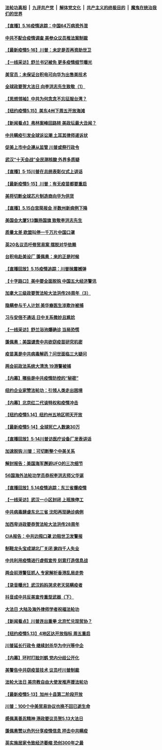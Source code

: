 ####  [法轮功真相](../../../../basic/blob/master/README.md?t=05170231) &nbsp;|&nbsp; [九评共产党](../../../../9ping.md/blob/master/README.md?t=05170231) &nbsp;|&nbsp; [解体党文化](../../../../jtdwh.md/blob/master/README.md?t=05170231)  &nbsp;|&nbsp; [共产主义的终极目的](../../../../gczydzjmd.md/blob/master/README.md?t=05170231) &nbsp;|&nbsp; [魔鬼在统治我们的世界](../../../../mgztzwmdsj.md/blob/master/README.md?t=05170231) 

#### [【直播】5.16疫情追踪：中国64万病资外泄](../pages/nf4514/n12114542.md?t=05170231) 

#### [中共不配合疫情调查 美参众议员推法案制裁](../pages/nf4514/n12113326.md?t=05170231) 

#### [【最新疫情5·16】川普：未定是否再资助世卫](../pages/nf4514/n12113626.md?t=05170231) 

#### [【一线采访】舒兰书记被免 更多疫情细节曝光](../pages/nf4514/n12113707.md?t=05170231) 

#### [美官员：未保证台积电可向华为出售美技术](../pages/nf4514/n12113566.md?t=05170231) 

#### [全球政要贺大法日 向李洪志先生致敬（1）](../pages/nf4514/n12112803.md?t=05170231) 

#### [【思想领袖】中共为何念念不忘征服台湾？](../pages/nf4514/n11886913.md?t=05170231) 

#### [【纽约疫情5.15】美东4州下周五开放海滩](../pages/nf4514/n12111652.md?t=05170231) 

#### [【新闻看点】弗林案峰回路转 美政坛最大丑闻？](../pages/nf4514/n12113049.md?t=05170231) 

#### [中共瞒疫引发全球诉讼潮 土耳其律师递诉状](../pages/nf4514/n12113248.md?t=05170231) 

#### [促美上市中企遵从监管 川普或祭行政令](../pages/nf4514/n12113285.md?t=05170231) 

#### [武汉“十天会战”全民测核酸 外界多质疑](../pages/nf4514/n12113219.md?t=05170231) 

#### [【直播】5·15川普在总统表彰仪式上讲话](../pages/nf4514/n12112699.md?t=05170231) 

#### [【最新疫情5·15】川普：有无疫苗都要重启](../pages/nf4514/n12106752.md?t=05170231) 

#### [美将切断全球芯片制造商向华为供货](../pages/nf4514/n12112865.md?t=05170231) 

#### [【直播】5.15白宫简报会 半数州新病例下降](../pages/nf4514/n12112673.md?t=05170231) 

#### [美国会大厦513飘扬国旗 致敬李洪志先生](../pages/nf4514/n12112087.md?t=05170231) 

#### [质量太差 欧盟叫停一千万片中国口罩](../pages/nf4514/n12112723.md?t=05170231) 

#### [英20名议员吁修贸易案 摆脱对华依赖](../pages/nf4514/n12111711.md?t=05170231) 

#### [台积电赴美设厂 蓬佩奥：来的正是时候](../pages/nf4514/n12111788.md?t=05170231) 

#### [【直播回放】5.15疫情追踪：川普抛震撼弹](../pages/nf4514/n12111731.md?t=05170231) 

#### [【十字路口】美中要全面脱钩 中国五大经济警讯](../pages/nf4514/n12110809.md?t=05170231) 

#### [加拿大三级政要贺法轮大法洪传28周年（3）](../pages/nf4514/n12110567.md?t=05170231) 

#### [隐瞒参与千人计划 美华裔医生涉欺诈被捕](../pages/nf4514/n12110593.md?t=05170231) 

#### [习与安倍不通话 日中关系微妙且尴尬](../pages/nf4514/n12104916.md?t=05170231) 

#### [【一线采访】舒兰浴池爆确诊 当局恐慌](../pages/nf4514/n12110474.md?t=05170231) 

#### [蓬佩奥：美国谴责中共欲窃疫苗研究机密](../pages/nf4514/n12110340.md?t=05170231) 

#### [疫苗真是中共病毒解药？问世面临三大疑问](../pages/nf4514/n12106133.md?t=05170231) 

#### [两会前政法系统大清洗 19港警被捕](../pages/nf4514/n12110246.md?t=05170231) 

#### [【内幕】哪些是中共疫情防控的“秘密”](../pages/nf4514/n12109504.md?t=05170231) 

#### [纽约企业家赞法轮功：引领人类走出困境](../pages/nf4514/n12106267.md?t=05170231) 

#### [【内幕】北京红二代谈特权和疫情冲击](../pages/nf4514/n12106297.md?t=05170231) 

#### [【纽约疫情5.14】纽约州五地区明天开放](../pages/nf4514/n12108168.md?t=05170231) 

#### [【最新疫情5·14】全球死亡人数逾30万](../pages/nf4514/n12107066.md?t=05170231) 

#### [【直播回放】5·14川普访医疗设备厂发表讲话](../pages/nf4514/n12109370.md?t=05170231) 

#### [加速脱钩 川普：可切断整个中美关系](../pages/nf4514/n12109208.md?t=05170231) 

#### [解封报告：美国海军邂逅UFO的三次细节](../pages/nf4514/n12108940.md?t=05170231) 

#### [56国海外法轮功学员恭祝李洪志师父华诞](../pages/nf4514/n12081685.md?t=05170231) 

#### [【直播回放】5.14疫情追踪：东三省爆疫情](../pages/nf4514/n12108258.md?t=05170231) 

#### [【一线采访】武汉一小区封闭 上班族停工](../pages/nf4514/n12104925.md?t=05170231) 

#### [中共病毒肆虐东北三省 沈阳再现确诊病例](../pages/nf4514/n12107780.md?t=05170231) 

#### [加西卑诗政要恭贺法轮大法洪传28周年](../pages/nf4514/n12105019.md?t=05170231) 

#### [CIA报告：中共边囤口罩 边阻世卫发警报](../pages/nf4514/n12106392.md?t=05170231) 

#### [制鞋龙头宝成湖北厂关闭 逾四千人失业](../pages/nf4514/n12106951.md?t=05170231) 

#### [中共利用疫情进行虚假宣传 刻意打造信息战](../pages/nf4514/n12106427.md?t=05170231) 

#### [两会前港警狂抓人 专家解析香港乱局走势](../pages/nf4514/n12106420.md?t=05170231) 

#### [【录音曝光】武汉妈妈哭求老天惩瞒疫者](../pages/nf4514/n12105395.md?t=05170231) 

#### [抖音成中共反美宣传重型武器（下）](../pages/nf4514/n12106429.md?t=05170231) 

#### [大法日 大陆及海外律师学者祝福法轮功](../pages/nf4514/n12106497.md?t=05170231) 

#### [【新闻看点】川普连出重拳 北京忙兑现贸协？](../pages/nf4514/n12106601.md?t=05170231) 

#### [【纽约疫情5.13】4地区达开放指标 周五重启](../pages/nf4514/n12105005.md?t=05170231) 

#### [川普延长行政令 继续封杀华为中兴等中企](../pages/nf4514/n12106733.md?t=05170231) 

#### [【内幕】环时打脸刘鹤 党内分歧公开化](../pages/nf4514/n12106565.md?t=05170231) 

#### [美警告中共窃疫苗技术 议员吁川普制裁](../pages/nf4514/n12106053.md?t=05170231) 

#### [法轮大法日 美宗教自由大使发推声援法轮功](../pages/nf4514/n12106404.md?t=05170231) 

#### [【最新疫情5·13】加州十县第二阶段开放](../pages/nf4514/n12103680.md?t=05170231) 

#### [川普：100个中美贸易协议也换不回已逝生命](../pages/nf4514/n12105644.md?t=05170231) 

#### [感佩真善忍精神 港政要议员贺5.13大法日](../pages/nf4514/n12103789.md?t=05170231) 

#### [蓬佩奥赞以色列分享疫情信息 抨击中共瞒疫](../pages/nf4514/n12106030.md?t=05170231) 

#### [英实施居家令致经济萎缩 恐创300年之最](../pages/nf4514/n12105368.md?t=05170231) 

